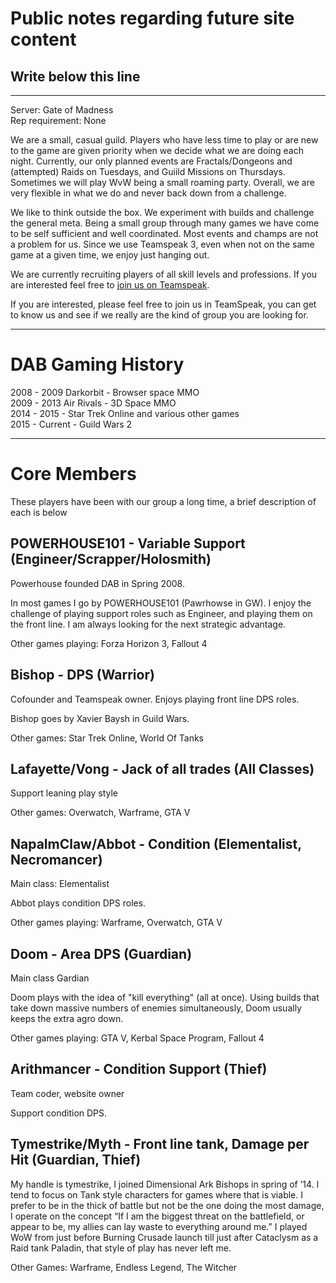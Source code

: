 # Public notes regarding future site content

## Write below this line

***

Server: Gate of Madness  
Rep requirement: None

We are a small, casual guild. Players who have less time to play or are new to the game are given priority when we decide what we are doing each night. Currently, our only planned events are Fractals/Dongeons and (attempted) Raids on Tuesdays, and Guiild Missions on Thursdays. Sometimes we will play WvW being a small roaming party. Overall, we are very flexible in what we do and never back down from a challenge. 


We like to think outside the box. We experiment with builds and challenge the general meta. Being a small group through many games we have come to be self sufficient and well coordinated. Most events and champs are not a problem for us. 
Since we use Teamspeak 3, even when not on the same game at a given time, we enjoy just hanging out. 

We are currently recruiting players of all skill levels and professions. If you are interested feel free to [join us on Teamspeak](ts.html).


If you are interested, please feel free to join us in TeamSpeak, you can get to know us and see if we really are the kind of group you are looking for. 

***

# DAB Gaming History

2008 - 2009 Darkorbit - Browser space MMO  
2009 - 2013 Air Rivals - 3D Space MMO  
2014 - 2015 - Star Trek Online and various other games  
2015 - Current - Guild Wars 2

***

# Core Members
These players have been with our group a long time, a brief description of each is below


## POWERHOUSE101 - Variable Support (Engineer/Scrapper/Holosmith)
Powerhouse founded DAB in Spring 2008.

In most games I go by POWERHOUSE101 (Pawrhowse in GW). I enjoy the challenge of playing support roles such as Engineer, and playing them on the front line. I am always looking for the next strategic advantage.

Other games playing: Forza Horizon 3, Fallout 4

## Bishop - DPS (Warrior)
Cofounder and Teamspeak owner. Enjoys playing front line DPS roles. 

Bishop goes by Xavier Baysh in Guild Wars.

Other games: Star Trek Online, World Of Tanks


## Lafayette/Vong - Jack of all trades (All Classes)
Support leaning play style

Other games: Overwatch, Warframe, GTA V


## NapalmClaw/Abbot - Condition (Elementalist, Necromancer)
Main class: Elementalist

Abbot plays condition DPS roles. 

Other games playing: Warframe, Overwatch, GTA V


## Doom - Area DPS (Guardian)
Main class Gardian

Doom plays with the idea of "kill everything" (all at once). Using builds that take down massive numbers of enemies simultaneously, Doom usually keeps the extra agro down.

Other games playing: GTA V, Kerbal Space Program, Fallout 4


## Arithmancer - Condition Support (Thief)
Team coder, website owner

Support condition DPS.  


## Tymestrike/Myth - Front line tank, Damage per Hit (Guardian, Thief)

My handle is tymestrike, I joined Dimensional Ark Bishops in spring of ’14. I tend to focus on Tank style characters for games where that is viable. I
prefer to be in the thick of battle but not be the one doing the most damage, I operate on the concept “If I am the biggest threat on the battlefield,
or appear to be, my allies can lay waste to everything around me.” I played WoW from just before Burning Crusade launch till just after Cataclysm as a
Raid tank Paladin, that style of play has never left me.

Other Games: Warframe, Endless Legend, The Witcher
